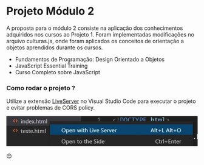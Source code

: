 # Projeto Módulo 2

A proposta para o módulo 2 consiste na aplicação dos conhecimentos adquiridos nos cursos ao Projeto 1. Foram implementadas modificações no arquivo culturas.js, onde foram aplicados os conceitos de orientação a objetos aprendidos durante os cursos.

- Fundamentos de Programação: Design Orientado a Objetos
- JavaScript Essential Training
- Curso Completo sobre JavaScript

### Como rodar o projeto ?

Utilize a extensão [LiveServer](https://marketplace.visualstudio.com/items?itemName=ritwickdey.LiveServer) no Visual Studio Code para executar o projeto e evitar problemas de CORS policy.

![Página de Início](../projeto-modulo-1/docs/live-server.jpg)

😊
